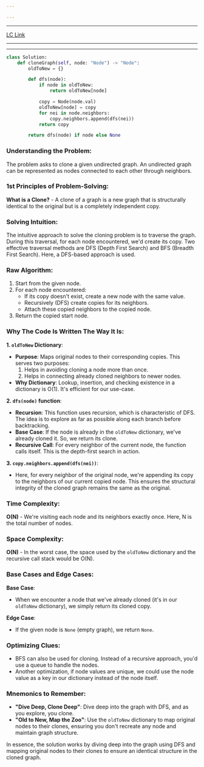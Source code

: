```yaml
---

---
```

---
[LC Link](https://leetcode.com/problems/clone-graph/)

---
---

```python
class Solution:
    def cloneGraph(self, node: "Node") -> "Node":
        oldToNew = {}

        def dfs(node):
            if node in oldToNew:
                return oldToNew[node]

            copy = Node(node.val)
            oldToNew[node] = copy
            for nei in node.neighbors:
                copy.neighbors.append(dfs(nei))
            return copy

        return dfs(node) if node else None

```

### Understanding the Problem:

The problem asks to clone a given undirected graph. An undirected graph can be represented as nodes connected to each other through neighbors.

### 1st Principles of Problem-Solving:

**What is a Clone?** - A clone of a graph is a new graph that is structurally identical to the original but is a completely independent copy.

### Solving Intuition:

The intuitive approach to solve the cloning problem is to traverse the graph. During this traversal, for each node encountered, we'd create its copy. Two effective traversal methods are DFS (Depth First Search) and BFS (Breadth First Search). Here, a DFS-based approach is used.

### Raw Algorithm:

1. Start from the given node.
2. For each node encountered:
   - If its copy doesn't exist, create a new node with the same value.
   - Recursively (DFS) create copies for its neighbors.
   - Attach these copied neighbors to the copied node.
3. Return the copied start node.

### Why The Code Is Written The Way It Is:

**1. `oldToNew` Dictionary**:
- **Purpose**: Maps original nodes to their corresponding copies. This serves two purposes:
    1. Helps in avoiding cloning a node more than once.
    2. Helps in connecting already cloned neighbors to newer nodes.
- **Why Dictionary**: Lookup, insertion, and checking existence in a dictionary is O(1). It's efficient for our use-case.

**2. `dfs(node)` function**:
- **Recursion**: This function uses recursion, which is characteristic of DFS. The idea is to explore as far as possible along each branch before backtracking.
- **Base Case**: If the node is already in the `oldToNew` dictionary, we've already cloned it. So, we return its clone.
- **Recursive Call**: For every neighbor of the current node, the function calls itself. This is the depth-first search in action.

**3. `copy.neighbors.append(dfs(nei))`**:
- Here, for every neighbor of the original node, we're appending its copy to the neighbors of our current copied node. This ensures the structural integrity of the cloned graph remains the same as the original.

### Time Complexity:

**O(N)** - We're visiting each node and its neighbors exactly once. Here, N is the total number of nodes.

### Space Complexity:

**O(N)** - In the worst case, the space used by the `oldToNew` dictionary and the recursive call stack would be O(N).

### Base Cases and Edge Cases:

**Base Case**: 
- When we encounter a node that we've already cloned (it's in our `oldToNew` dictionary), we simply return its cloned copy.

**Edge Case**:
- If the given node is `None` (empty graph), we return `None`.

### Optimizing Clues:

- BFS can also be used for cloning. Instead of a recursive approach, you'd use a queue to handle the nodes.
- Another optimization, if node values are unique, we could use the node value as a key in our dictionary instead of the node itself.

### Mnemonics to Remember:

- **"Dive Deep, Clone Deep"**: Dive deep into the graph with DFS, and as you explore, you clone.
- **"Old to New, Map the Zoo"**: Use the `oldToNew` dictionary to map original nodes to their clones, ensuring you don't recreate any node and maintain graph structure.

In essence, the solution works by diving deep into the graph using DFS and mapping original nodes to their clones to ensure an identical structure in the cloned graph.
